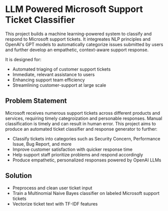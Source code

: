 # LLM Powered Microsoft Support Ticket Classifier

This project builds a machine learning-powered system to classify and respond to Microsoft support tickets. It integreates NLP principles and OpenAI's GPT models to automatically categorize issues submitted by users and further develop an empathetic, context-aware support response.

It is designed for:
- Automated triaging of customer support tickets
- Immediate, relevant assistance to users
- Enhancing support team efficiency
- Streamlining customer-support at large scale

## Problem Statement

Microsoft receives numerous support tickets across different products and services, requiring timely categroization and personable responses. Manual classification is timely and can result in human error. This project aims to produce an automated ticket classifier and response generator to further:
- Classify tickets into categories such as Security Concern, Performance Issue, Bug Report, and more
- Improve customer satisfaction with quicker response time
- Help support staff prioritize problems and respond accordingly
- Produce empathetic, personalized responses powered by OpenAI LLMs

## Solution

- Preprocess and clean user ticket input
- Train a Multinomial Naive Bayes classifier on labeled Microsoft support tickets
- Vectorize ticket text with TF-IDF features
